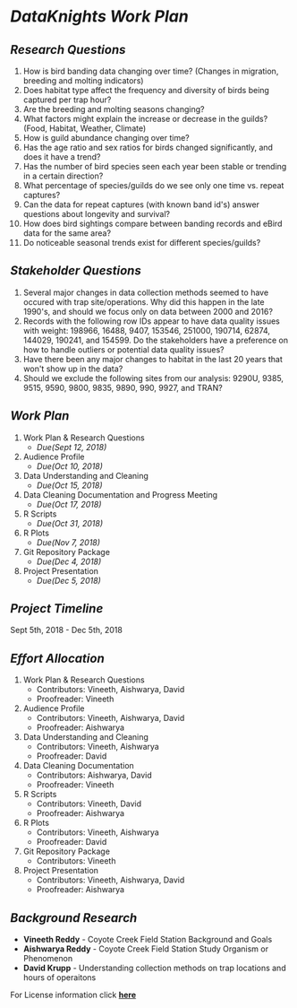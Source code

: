 # _DataKnights Work Plan_

## _Research Questions_
1. How is bird banding data changing over time? (Changes in migration, breeding and molting indicators)
2. Does habitat type affect the frequency and diversity of birds being captured per trap hour?
3. Are the breeding and molting seasons changing?  
4. What factors might explain the increase or decrease in the guilds? (Food, Habitat, Weather, Climate)
5. How is guild abundance changing over time?
6. Has the age ratio and sex ratios for birds changed significantly, and does it have a trend?
7. Has the number of bird species seen each year been stable or trending in a certain direction?
8. What percentage of species/guilds do we see only one time vs. repeat captures?
9. Can the data for repeat captures (with known band id's) answer questions about longevity and survival?
11. How does bird sightings compare between banding records and eBird data for the same area?
12. Do noticeable seasonal trends exist for different species/guilds?

## _Stakeholder Questions_
1. Several major changes in data collection methods seemed to have occured with trap site/operations. Why did this happen in the late 1990's, and should we focus only on data between 2000 and 2016?
2. Records with the following row IDs appear to have data quality issues with weight: 198966, 16488, 9407, 153546, 251000, 190714, 62874, 144029, 190241, and 154599. Do the stakeholders have a preference on how to handle outliers or potential data quality issues?
3. Have there been any major changes to habitat in the last 20 years that won't show up in the data?
4. Should we exclude the following sites from our analysis: 9290U, 9385, 9515, 9590, 9800, 9835, 9890, 990, 9927, and TRAN?

## _Work Plan_
1. Work Plan & Research Questions 
    * _Due(Sept 12, 2018)_
2. Audience Profile 
    * _Due(Oct 10, 2018)_                   
3. Data Understanding and Cleaning                    
    * _Due(Oct 15, 2018)_
4. Data Cleaning Documentation and Progress Meeting  
    * _Due(Oct 17, 2018)_
5. R Scripts                                        
    * _Due(Oct 31, 2018)_   
6. R Plots                                            
    * _Due(Nov 7, 2018)_
7. Git Repository Package
    * _Due(Dec 4, 2018)_
8. Project Presentation                               
    * _Due(Dec 5, 2018)_

## _Project Timeline_
Sept 5th, 2018 - Dec 5th, 2018

## _Effort Allocation_
1. Work Plan & Research Questions
    * Contributors: Vineeth, Aishwarya, David
    * Proofreader: Vineeth
2. Audience Profile
    * Contributors: Vineeth, Aishwarya, David
    * Proofreader: Aishwarya
3. Data Understanding and Cleaning 
    * Contributors: Vineeth, Aishwarya
    * Proofreader: David
4. Data Cleaning Documentation
    * Contributors: Aishwarya, David
    * Proofreader: Vineeth
5. R Scripts
    * Contributors: Vineeth, David
    * Proofreader: Aishwarya
6.  R Plots
    * Contributors: Vineeth, Aishwarya
    * Proofreader: David
7. Git Repository Package
    * Contributors: Vineeth
8. Project Presentation    
    * Contributors: Vineeth, Aishwarya, David
    * Proofreader: Aishwarya
    
## _Background Research_
* **Vineeth Reddy** - Coyote Creek Field Station Background and Goals
* **Aishwarya Reddy** - Coyote Creek Field Station Study Organism or Phenomenon
* **David Krupp** - Understanding collection methods on trap locations and hours of operaitons

For License information click **[here](https://github.com/vineethreddyramasa/DataKnights/blob/master/LICENSE)**
